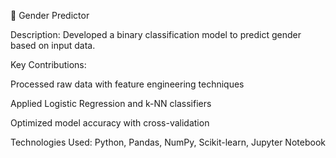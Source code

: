 👥 Gender Predictor

Description:
Developed a binary classification model to predict gender based on input data.

Key Contributions:

Processed raw data with feature engineering techniques

Applied Logistic Regression and k-NN classifiers

Optimized model accuracy with cross-validation

Technologies Used:
Python, Pandas, NumPy, Scikit-learn, Jupyter Notebook
